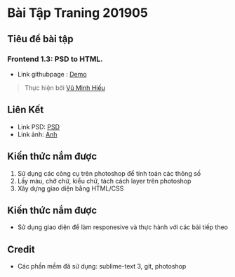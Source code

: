 # Bài Tập Traning 201905

## Tiêu đề bài tập
### Frontend 1.3: PSD to HTML.
* Link githubpage : [Demo](https://hieuvu230198.github.io/frontend-practice/)

> Thực hiện bởi [Vũ Minh Hiếu](https://github.com/hieuvu230198)
## Liên Kết
* Link PSD: [PSD](https://github.com/hieuvu230198/frontend-practice/blob/master/PSD/LMS%20New%20PSD-Recovered.psd)
* Link ảnh: [Anh](https://github.com/hieuvu230198/frontend-practice/blob/master/PSD/LMS-New-PSD-Recovered.png)
## Kiến thức nắm được
1. Sử dụng các công cụ trên photoshop để tính toán các thông số
2. Lấy màu, chỡ chữ, kiểu chữ, tách cách layer trên photoshop
3. Xây dựng giao diện bằng HTML/CSS
## Kiến thức nắm được
* Sử dụng giao diện để làm responesive và thực hành với các bài tiếp theo
## Credit
* Các phần mềm đã sử dụng: sublime-text 3, git, photoshop